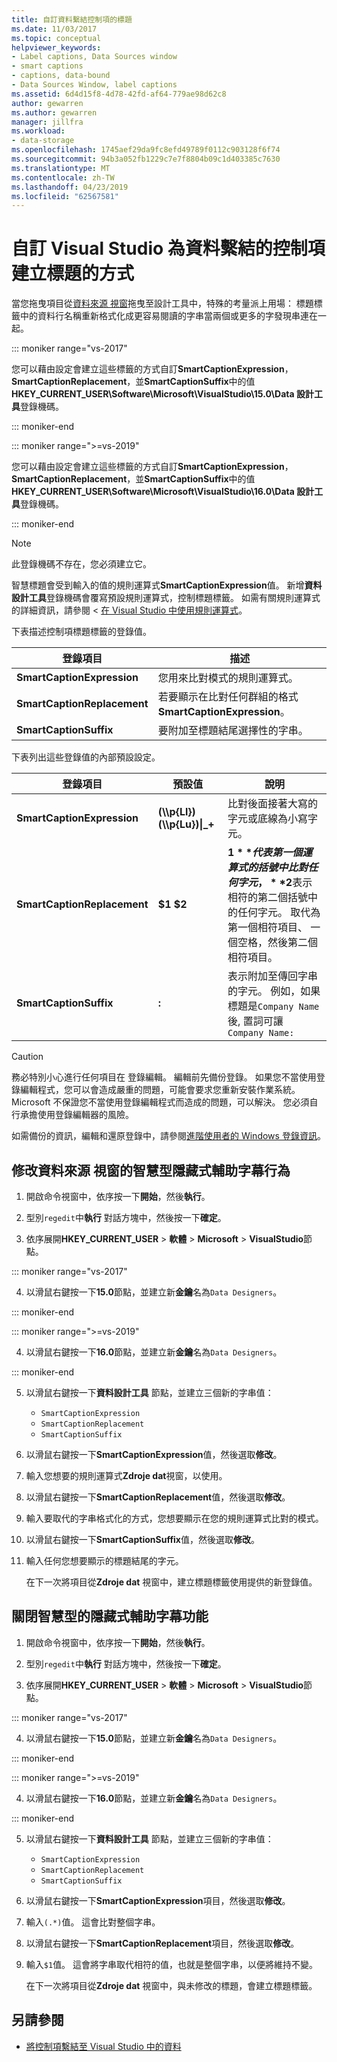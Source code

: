 ```yaml
---
title: 自訂資料繫結控制項的標題
ms.date: 11/03/2017
ms.topic: conceptual
helpviewer_keywords:
- Label captions, Data Sources window
- smart captions
- captions, data-bound
- Data Sources Window, label captions
ms.assetid: 6d4d15f8-4d78-42fd-af64-779ae98d62c8
author: gewarren
ms.author: gewarren
manager: jillfra
ms.workload:
- data-storage
ms.openlocfilehash: 1745aef29da9fc8efd49789f0112c903128f6f74
ms.sourcegitcommit: 94b3a052fb1229c7e7f8804b09c1d403385c7630
ms.translationtype: MT
ms.contentlocale: zh-TW
ms.lasthandoff: 04/23/2019
ms.locfileid: "62567581"
---
```

# <a name="customize-how-visual-studio-creates-captions-for-data-bound-controls"></a>自訂 Visual Studio 為資料繫結的控制項建立標題的方式

當您拖曳項目從[資料來源 視窗](add-new-data-sources.md#data-sources-window)拖曳至設計工具中，特殊的考量派上用場： 標題標籤中的資料行名稱重新格式化成更容易閱讀的字串當兩個或更多的字發現串連在一起。

::: moniker range="vs-2017"

您可以藉由設定會建立這些標籤的方式自訂**SmartCaptionExpression**， **SmartCaptionReplacement**，並**SmartCaptionSuffix**中的值**HKEY_CURRENT_USER\Software\Microsoft\VisualStudio\15.0\Data 設計工具**登錄機碼。

::: moniker-end

::: moniker range=">=vs-2019"

您可以藉由設定會建立這些標籤的方式自訂**SmartCaptionExpression**， **SmartCaptionReplacement**，並**SmartCaptionSuffix**中的值**HKEY_CURRENT_USER\Software\Microsoft\VisualStudio\16.0\Data 設計工具**登錄機碼。

::: moniker-end

> [!NOTE]
> 此登錄機碼不存在，您必須建立它。

智慧標題會受到輸入的值的規則運算式**SmartCaptionExpression**值。 新增**資料設計工具**登錄機碼會覆寫預設規則運算式，控制標題標籤。 如需有關規則運算式的詳細資訊，請參閱 <<c0> [ 在 Visual Studio 中使用規則運算式](../ide/using-regular-expressions-in-visual-studio.md)。

下表描述控制項標題標籤的登錄值。

|登錄項目|描述|
|-------------------|-----------------|
|**SmartCaptionExpression**|您用來比對模式的規則運算式。|
|**SmartCaptionReplacement**|若要顯示在比對任何群組的格式**SmartCaptionExpression**。|
|**SmartCaptionSuffix**|要附加至標題結尾選擇性的字串。|

下表列出這些登錄值的內部預設設定。

|登錄項目|預設值|說明|
|-------------------|-------------------|-----------------|
|**SmartCaptionExpression**|**(\\\p{Ll})(\\\p{Lu})&#124;_+**|比對後面接著大寫的字元或底線為小寫字元。|
|**SmartCaptionReplacement**|**$1 $2**|**$1**代表第一個運算式的括號中比對任何字元， **$2**表示相符的第二個括號中的任何字元。 取代為第一個相符項目、 一個空格，然後第二個相符項目。|
|**SmartCaptionSuffix**|**:**|表示附加至傳回字串的字元。 例如，如果標題是`Company Name`後, 置詞可讓 `Company Name:`|

> [!CAUTION]
> 務必特別小心進行任何項目在 登錄編輯。 編輯前先備份登錄。 如果您不當使用登錄編輯程式，您可以會造成嚴重的問題，可能會要求您重新安裝作業系統。 Microsoft 不保證您不當使用登錄編輯程式而造成的問題，可以解決。 您必須自行承擔使用登錄編輯器的風險。
>
> 如需備份的資訊，編輯和還原登錄中，請參閱[進階使用者的 Windows 登錄資訊](https://support.microsoft.com/help/256986/windows-registry-information-for-advanced-users)。

## <a name="modify-the-smart-captioning-behavior-of-the-data-sources-window"></a>修改資料來源 視窗的智慧型隱藏式輔助字幕行為

1. 開啟命令視窗中，依序按一下**開始**，然後**執行**。

2. 型別`regedit`中**執行** 對話方塊中，然後按一下**確定**。

3. 依序展開**HKEY_CURRENT_USER** > **軟體** > **Microsoft** > **VisualStudio**節點。

::: moniker range="vs-2017"

4. 以滑鼠右鍵按一下**15.0**節點，並建立新**金鑰**名為`Data Designers`。

::: moniker-end

::: moniker range=">=vs-2019"

4. 以滑鼠右鍵按一下**16.0**節點，並建立新**金鑰**名為`Data Designers`。

::: moniker-end

5. 以滑鼠右鍵按一下**資料設計工具** 節點，並建立三個新的字串值：

    - `SmartCaptionExpression`
    - `SmartCaptionReplacement`
    - `SmartCaptionSuffix`

6. 以滑鼠右鍵按一下**SmartCaptionExpression**值，然後選取**修改**。

7. 輸入您想要的規則運算式**Zdroje dat**視窗，以使用。

8. 以滑鼠右鍵按一下**SmartCaptionReplacement**值，然後選取**修改**。

9. 輸入要取代的字串格式化的方式，您想要顯示在您的規則運算式比對的模式。

10. 以滑鼠右鍵按一下**SmartCaptionSuffix**值，然後選取**修改**。

11. 輸入任何您想要顯示的標題結尾的字元。

    在下一次將項目從**Zdroje dat**  視窗中，建立標題標籤使用提供的新登錄值。

## <a name="turn-off-the-smart-captioning-feature"></a>關閉智慧型的隱藏式輔助字幕功能

1. 開啟命令視窗中，依序按一下**開始**，然後**執行**。

2. 型別`regedit`中**執行** 對話方塊中，然後按一下**確定**。

3. 依序展開**HKEY_CURRENT_USER** > **軟體** > **Microsoft** > **VisualStudio**節點。

::: moniker range="vs-2017"

4. 以滑鼠右鍵按一下**15.0**節點，並建立新**金鑰**名為`Data Designers`。

::: moniker-end

::: moniker range=">=vs-2019"

4. 以滑鼠右鍵按一下**16.0**節點，並建立新**金鑰**名為`Data Designers`。

::: moniker-end

5. 以滑鼠右鍵按一下**資料設計工具** 節點，並建立三個新的字串值：

    - `SmartCaptionExpression`
    - `SmartCaptionReplacement`
    - `SmartCaptionSuffix`

6. 以滑鼠右鍵按一下**SmartCaptionExpression**項目，然後選取**修改**。

7. 輸入`(.*)`值。 這會比對整個字串。

8. 以滑鼠右鍵按一下**SmartCaptionReplacement**項目，然後選取**修改**。

9. 輸入`$1`值。 這會將字串取代相符的值，也就是整個字串，以便將維持不變。

    在下一次將項目從**Zdroje dat**  視窗中，與未修改的標題，會建立標題標籤。

## <a name="see-also"></a>另請參閱

- [將控制項繫結至 Visual Studio 中的資料](../data-tools/bind-controls-to-data-in-visual-studio.md)